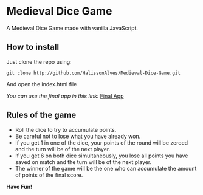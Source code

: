 # Medieval Dice Game
A Medieval Dice Game made with vanilla JavaScript.

## How to install
Just clone the repo using:
```
git clone http://github.com/HalissonAlves/Medieval-Dice-Game.git
```
And open the index.html file

*You can use the final app in this link:* [Final App](https://halissonalves.github.io/Medieval-Dice-Game/)

## Rules of the game
* Roll the dice to try to accumulate points.
* Be careful not to lose what you have already won.
* If you get 1 in one of the dice, your points of the round will be zeroed and the turn will be of the next player.
* If you get 6 on both dice simultaneously, you lose all points you have saved on match and the turn will be of the next player.
* The winner of the game will be the one who can accumulate the amount of points of the final score.

**Have Fun!**
